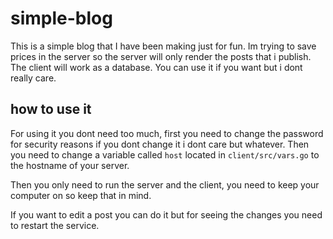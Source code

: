 # simple-blog


This is a simple blog that I have been making just for fun.
Im trying to save prices in the server so the server will only render the posts that i publish.
The client will work as a database.
You can use it if you want but i dont really care.


## how to use it



For using it you dont need too much, first you need to change the password for security reasons if you dont change it i dont care but whatever.
Then you need to change a variable called `host` located in `client/src/vars.go` to the hostname of your server.

Then you only need to run the server and the client, you need to keep your computer on so keep that in mind.


If you want to edit a post you can do it but for seeing the changes you need to restart the service.






